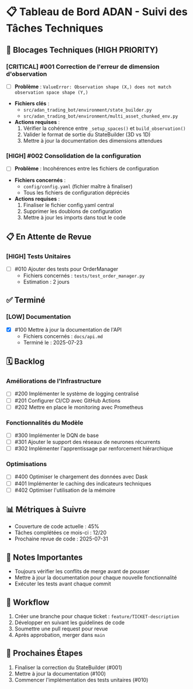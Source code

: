 # 📋 Tableau de Bord ADAN - Suivi des Tâches Techniques

## 🚨 Blocages Techniques (HIGH PRIORITY)

### [CRITICAL] #001 Correction de l'erreur de dimension d'observation
- [ ] **Problème** : `ValueError: Observation shape (X,) does not match observation space shape (Y,)`
- **Fichiers clés** : 
  - `src/adan_trading_bot/environment/state_builder.py`
  - `src/adan_trading_bot/environment/multi_asset_chunked_env.py`
- **Actions requises** :
  1. Vérifier la cohérence entre `_setup_spaces()` et `build_observation()`
  2. Valider le format de sortie du StateBuilder (3D vs 1D)
  3. Mettre à jour la documentation des dimensions attendues

### [HIGH] #002 Consolidation de la configuration
- [ ] **Problème** : Incohérences entre les fichiers de configuration
- **Fichiers concernés** : 
  - `config/config.yaml` (fichier maître à finaliser)
  - Tous les fichiers de configuration dépréciés
- **Actions requises** :
  1. Finaliser le fichier config.yaml central
  2. Supprimer les doublons de configuration
  3. Mettre à jour les imports dans tout le code

## 📋 En Attente de Revue

### [HIGH] Tests Unitaires
- [ ] #010 Ajouter des tests pour OrderManager
  - Fichiers concernés : `tests/test_order_manager.py`
  - Estimation : 2 jours

## ✅ Terminé

### [LOW] Documentation
- [x] #100 Mettre à jour la documentation de l'API
  - Fichiers concernés : `docs/api.md`
  - Terminé le : 2025-07-23

## 🗓 Backlog

### Améliorations de l'Infrastructure
- [ ] #200 Implémenter le système de logging centralisé
- [ ] #201 Configurer CI/CD avec GitHub Actions
- [ ] #202 Mettre en place le monitoring avec Prometheus

### Fonctionnalités du Modèle
- [ ] #300 Implémenter le DQN de base
- [ ] #301 Ajouter le support des réseaux de neurones récurrents
- [ ] #302 Implémenter l'apprentissage par renforcement hiérarchique

### Optimisations
- [ ] #400 Optimiser le chargement des données avec Dask
- [ ] #401 Implémenter le caching des indicateurs techniques
- [ ] #402 Optimiser l'utilisation de la mémoire

## 📊 Métriques à Suivre
- Couverture de code actuelle : 45%
- Tâches complétées ce mois-ci : 12/20
- Prochaine revue de code : 2025-07-31

## 📌 Notes Importantes
- Toujours vérifier les conflits de merge avant de pousser
- Mettre à jour la documentation pour chaque nouvelle fonctionnalité
- Exécuter les tests avant chaque commit

## 🔄 Workflow
1. Créer une branche pour chaque ticket : `feature/TICKET-description`
2. Développer en suivant les guidelines de code
3. Soumettre une pull request pour revue
4. Après approbation, merger dans `main`

## 📅 Prochaines Étapes
1. Finaliser la correction du StateBuilder (#001)
2. Mettre à jour la documentation (#100)
3. Commencer l'implémentation des tests unitaires (#010)
